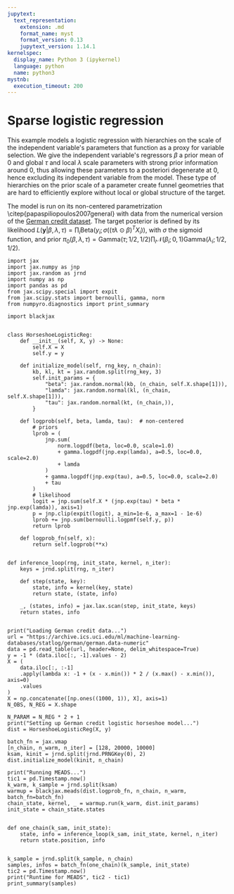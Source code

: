 ```yaml
---
jupytext:
  text_representation:
    extension: .md
    format_name: myst
    format_version: 0.13
    jupytext_version: 1.14.1
kernelspec:
  display_name: Python 3 (ipykernel)
  language: python
  name: python3
mystnb:
  execution_timeout: 200
---
```


# Sparse logistic regression

This example models a logistic regression with hierarchies on the scale of the independent variable's parameters that function as a proxy for variable selection. We give the independent variable's regressors $\beta$ a prior mean of 0 and global $\tau$ and local $\lambda$ scale parameters with strong prior information around 0, thus allowing these parameters to a posteriori degenerate at 0, hence excluding its independent variable from the model. These type of hierarchies on the prior scale of a parameter create funnel geometries that are hard to efficiently explore without local or global structure of the target.

The model is run on its non-centered parametrization \citep{papaspiliopoulos2007general} with data from the numerical version of the [German credit dataset](https://archive.ics.uci.edu/ml/datasets/statlog+(german+credit+data)). The target posterior is defined by its likelihood $L(\mathbf{y}|\beta, \lambda, \tau) = \prod_i \text{Beta}(y_i;\sigma((\tau \lambda \odot \beta)^T X_i))$, with $\sigma$ the sigmoid function, and prior $\pi_0(\beta, \lambda, \tau) = \text{Gamma}(\tau;1/2, 1/2)\prod_i \mathcal{N}(\beta_i;0, 1)\text{Gamma}(\lambda_i;1/2, 1/2)$.


```{code-cell} ipython3
import jax
import jax.numpy as jnp
import jax.random as jrnd
import numpy as np
import pandas as pd
from jax.scipy.special import expit
from jax.scipy.stats import bernoulli, gamma, norm
from numpyro.diagnostics import print_summary

import blackjax


class HorseshoeLogisticReg:
    def __init__(self, X, y) -> None:
        self.X = X
        self.y = y

    def initialize_model(self, rng_key, n_chain):
        kb, kl, kt = jax.random.split(rng_key, 3)
        self.init_params = {
            "beta": jax.random.normal(kb, (n_chain, self.X.shape[1])),
            "lamda": jax.random.normal(kl, (n_chain, self.X.shape[1])),
            "tau": jax.random.normal(kt, (n_chain,)),
        }

    def logprob(self, beta, lamda, tau):  # non-centered
        # priors
        lprob = (
            jnp.sum(
                norm.logpdf(beta, loc=0.0, scale=1.0)
                + gamma.logpdf(jnp.exp(lamda), a=0.5, loc=0.0, scale=2.0)
                + lamda
            )
            + gamma.logpdf(jnp.exp(tau), a=0.5, loc=0.0, scale=2.0)
            + tau
        )
        # likelihood
        logit = jnp.sum(self.X * (jnp.exp(tau) * beta * jnp.exp(lamda)), axis=1)
        p = jnp.clip(expit(logit), a_min=1e-6, a_max=1 - 1e-6)
        lprob += jnp.sum(bernoulli.logpmf(self.y, p))
        return lprob

    def logprob_fn(self, x):
        return self.logprob(**x)


def inference_loop(rng, init_state, kernel, n_iter):
    keys = jrnd.split(rng, n_iter)

    def step(state, key):
        state, info = kernel(key, state)
        return state, (state, info)

    _, (states, info) = jax.lax.scan(step, init_state, keys)
    return states, info


print("Loading German credit data...")
url = "https://archive.ics.uci.edu/ml/machine-learning-databases/statlog/german/german.data-numeric"
data = pd.read_table(url, header=None, delim_whitespace=True)
y = -1 * (data.iloc[:, -1].values - 2)
X = (
    data.iloc[:, :-1]
    .apply(lambda x: -1 + (x - x.min()) * 2 / (x.max() - x.min()), axis=0)
    .values
)
X = np.concatenate([np.ones((1000, 1)), X], axis=1)
N_OBS, N_REG = X.shape

N_PARAM = N_REG * 2 + 1
print("Setting up German credit logistic horseshoe model...")
dist = HorseshoeLogisticReg(X, y)

batch_fn = jax.vmap
[n_chain, n_warm, n_iter] = [128, 20000, 10000]
ksam, kinit = jrnd.split(jrnd.PRNGKey(0), 2)
dist.initialize_model(kinit, n_chain)

print("Running MEADS...")
tic1 = pd.Timestamp.now()
k_warm, k_sample = jrnd.split(ksam)
warmup = blackjax.meads(dist.logprob_fn, n_chain, n_warm, batch_fn=batch_fn)
chain_state, kernel, _ = warmup.run(k_warm, dist.init_params)
init_state = chain_state.states


def one_chain(k_sam, init_state):
    state, info = inference_loop(k_sam, init_state, kernel, n_iter)
    return state.position, info


k_sample = jrnd.split(k_sample, n_chain)
samples, infos = batch_fn(one_chain)(k_sample, init_state)
tic2 = pd.Timestamp.now()
print("Runtime for MEADS", tic2 - tic1)
print_summary(samples)
```
